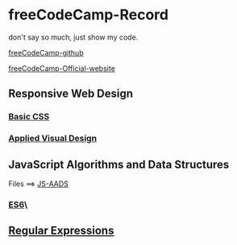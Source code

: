 <!--
 * @Author: kok-s0s
 * @Date: 2021-05-30 22:58:39
 * @LastEditTime: 2021-06-17 17:58:16
 * @Description: just Code!
-->

# freeCodeCamp-Record

don't say so much, just show my code.

[freeCodeCamp-github](https://github.com/freeCodeCamp/freeCodeCamp)

[freeCodeCamp-Official-website](https://www.freecodecamp.org/)

## Responsive Web Design

### [Basic CSS](./Notes/Basic-CSS.md)

### [Applied Visual Design](./Notes/Applied-Visual-Design.md)

## JavaScript Algorithms and Data Structures 

Files ==> [JS-AADS](./Notes/JS-AADS)

### [ES6](./Notes/JS-AADS/ES6.md)\

## [Regular Expressions](./Notes/JS-AADS/Regular-Expressions.md)
